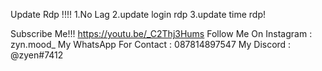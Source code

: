 Update Rdp !!!!
1.No Lag 2.update login rdp 3.update time rdp!

Subscribe Me!!! https://youtu.be/_C2Thj3Hums
Follow Me On Instagram : zyn.mood_
My WhatsApp For Contact : 087814897547
My Discord : @zyen#7412
